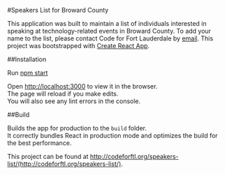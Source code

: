 #Speakers List for Broward County

This application was built to maintain a list of individuals interested in speaking at technology-related events in Broward County. To add your name to the list, please contact Code for Fort Lauderdale by [email](mailto:codeforftl@gmail.com).
This project was bootstrapped with [Create React App](https://github.com/facebookincubator/create-react-app).

##Installation

Run [npm start](#npm-start)

Open [http://localhost:3000](http://localhost:3000) to view it in the browser.<br>
The page will reload if you make edits.<br>
You will also see any lint errors in the console.

##Build

Builds the app for production to the `build` folder.<br>
It correctly bundles React in production mode and optimizes the build for the best performance.

This project can be found at http://codeforftl.org/speakers-list/(http://codeforftl.org/speakers-list/). 



